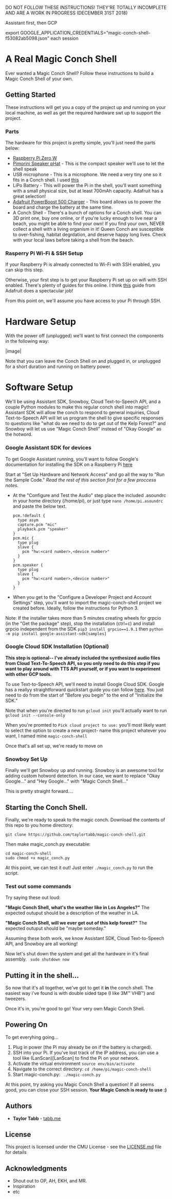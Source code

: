 <!-- instructions

1. navigate to Magic-Conch diretory
2. activate virtualenv: $ source env/bin/activate
if you get caugth on grpcio install 1.9.9 or whatevber then run command

once audo works:::::::
googlesamples-assistant-hotword --project-id magic-conch-shell --device-model-id magic-conch-shell-pi 

also..

pip install playsound
 -->

DO NOT FOLLOW THESE INSTRUCTIONS! THEY'RE TOTALLY INCOMPLETE AND ARE A WORK IN PROGRESS (DECEMBER 31ST 2018)


Assistant first, then GCP

export GOOGLE_APPLICATION_CREDENTIALS="magic-conch-shell-f53082ab5098.json" each session

# A Real Magic Conch Shell

Ever wanted a Magic Conch Shell? Follow these instructions to build a Magic Conch Shell of your own.

## Getting Started

These instructions will get you a copy of the project up and running on your local machine, as well as get the required hardware swt up to support the project.

### Parts

The hardware for this project is pretty simple, you'll just need the parts below:


* [Raspberry Pi Zero W](https://www.raspberrypi.org/products/raspberry-pi-zero-w/)
* [Pimorini Speaker pHat](https://shop.pimoroni.com/products/speaker-phat) - This is the compact speaker we'll use to let the shell speak
* USB microphone - This is a microphone. We need a very tiny one so it fits in a Conch shell. I used [this](https://www.amazon.com/gp/product/B01MQ2AA0X/ref=oh_aui_detailpage_o00_s00?ie=UTF8&psc=1)
*  LiPo Battery - This will power the Pi in the shell, you'll want something with a small physical size, but at least 700mAh capacity. Adafruit has a great selection!
* [Adafruit PowerBoost 500 Charger](https://www.adafruit.com/product/1944) - This board allows us to power the board and charge the battery at the same time.
* A Conch Shell - There's a bunch of options for a Conch shell. You can 3D print one, buy one online, or if you're lucky enough to live near a beach, you might be able to find your own! If you find your own, NEVER collect a shell with a living organism in it! Queen Conch are susceptible to over-fishing, habitat degrdation, and deserve happy long lives. Check with your local laws before taking a shell from the beach.

### Rasperry Pi Wi-Fi & SSH Setup

If your Raspberry Pi is already connected to Wi-Fi with SSH enabled, you can skip this step. 

Otherwise, your first step is to get your Raspberry Pi set up on wifi with SSH enabled. There's plenty of guides for this online. I think [this](https://learn.adafruit.com/raspberry-pi-zero-creation/install-os-on-to-sd-card) guide from Adafruit does a spectacular job!

From this point on, we'll assume you have access to your Pi through SSH.


# Hardware Setup

With the power off (unplugged) we'll want to first connect the components in the following way:

|image|

Note that you can leave the Conch Shell on and plugged in, or unplugged for a short duration and running on battery power.


# Software Setup

We'll be using Assistant SDK, Snowboy, Cloud Text-to-Speech API, and a couple Python modules to make this regular conch shell into magic! Assistant SDK will allow the conch to respond to general inquiries, Cloud Text-to-Speech API will let us program the shell to give specific responses to questions like "what do we need to do to get out of the Kelp Forest?" and Snowboy will let us use "Magic Conch Shell" instead of "Okay Google" as the hotword.


### Google Assistant SDK for devices

To get Google Assistant running, you'll want to follow Google's documentation for installing the SDK on a Raspberry Pi [here](https://developers.google.com/assistant/sdk/guides/library/python/embed/setup) 

Start at "Set Up Hardware and Network Access" and go all the way to "Run the Sample Code." *Read the rest of this section first for a few proccess notes.*

* At the "Configure and Test the Audio" step place the included .asoundrc in your home directory (/home/pi), or just type ```nano /home/pi.asoundrc``` and paste the below text.

	```
	pcm.!default {
	  type asym
	  capture.pcm "mic"
	  playback.pcm "speaker"
	}
	pcm.mic {
	  type plug
	  slave {
	    pcm "hw:<card number>,<device number>"
	  }
	}
	pcm.speaker {
	  type plug
	  slave {
	    pcm "hw:<card number>,<device number>"
	  }
	}
	```
* When you get to the "Configure a Developer Project and Account Settings" step, you'll want to import the magic-conch-shell project we created before. Ideally, follow the instructions for Python 3.

Note: If the installer takes more than 5 minutes creating wheels for grpcio (in the "Get the package" step), stop the installation (ctrl+c) and install grpcio independent from the SDK ```pip3 install grpcio==1.9.1``` then ```python -m pip install google-assistant-sdk[samples]``` 

### Google Cloud SDK Installation (Optional)


**This step is optional-- I've already included the synthesized audio files from Cloud Text-To-Speech API, so you only need to do this step if you want to play around with TTS API yourself, or if you want to experiment with other GCP tools.**

To use Text-to-Speech API, we'll need to install Google Cloud SDK. Google has a reallyy straightforward quickstart guide you can follow [here](https://cloud.google.com/sdk/docs/quickstart-linux). You just need to do from the start of "Before you begin" to the end of "Initialize the SDK." 

Note that when you're directed to run ```gcloud init``` you'll actually want to run ```gcloud init --console-only``` 

When you're promted to ```Pick cloud project to use:``` you'll most likely want to select the option to create a new project- name this project whatever you want, I named mine ```magic-conch-shell```

Once that's all set up, we're ready to move on

### Snowboy Set Up

Finally we'll get Snowboy up and running. Snowboy is an awesome tool for adding custom hotword detection. In our case, we want to replace "Okay Google..." and "Hey Google..." with "Magic Conch Shell..." 

This is pretty straight forward....


## Starting the Conch Shell.

Finally, we're ready to speak to the magic conch. Download the contents of this repo to you home directory:

``` cd /home/pi
git clone https://github.com/taylortabb/magic-conch-shell.git
```

Then make magic_conch.py executable:
``` 
cd magic-conch-shell
sudo chmod +x magic_conch.py
``` 
At this point, we can test it out! Just enter ```./magic_conch.py``` to run the script.

### Test out some commands 
Try saying these out loud:

**"Magic Conch Shell, what's the weather like in Los Angeles?"**
The expected outuput should be a description of the weather in LA.

**"Magic Conch Shell, will we ever get out of this kelp forest?"**
The expected outuput should be "maybe someday."

Assuming these both work, we know Assistant SDK, Cloud Text-to-Speech API, and Snowboy are all working!

Now let's shut down the system and get all the hardware in it's final assembly.
``` sudo shutdown now``` 

## Putting it in the shell...

So now that it's all together, we've got to get it **in** the conch shell. The easiest way i've found is with double sided tape (I like 3M™ VHB™) and tweezers.

Once it's in, you're good to go! Your very own Magic Conch Shell. 

## Powering On

To get everyhing going... 

1. Plug in power (the Pi may already be on if the battery is charged). 
2. SSH into your Pi. If you've lost track of the IP address, you can use a tool like (LanScan)[LanScan] to find the Pi on your network.
3. Activate the virtual environment
```source env/bin/activate``` 
4. Navigate to the correct directory: ```cd /home/pi/magic-conch-shell``` 
4. Start magic-conch.py: ``` ./magic-conch.py```

At this point, try asking you Magic Conch Shell a question! If all seems good, you can close your SSH session. **Your Magic Conch is ready to use :)**

## Authors

* **Taylor Tabb** - [tabb.me](https://www.tabb.me/)


## License

This project is licensed under the CMU License - see the [LICENSE.md](LICENSE.md) file for details

## Acknowledgments

* Shout out to OP, AH, EKH, and MR.
* Inspiration
* etc

